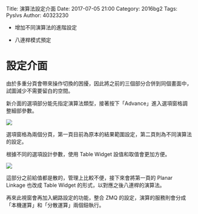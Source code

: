 Title: 演算法設定介面
Date: 2017-07-05 21:00
Category: 2016bg2
Tags: Pyslvs
Author: 40323230

+ 增加不同演算法的進階設定

+ 八連桿模式預定

<!-- PELICAN_END_SUMMARY -->

設定介面
===

由於多重分頁會帶來操作切換的困擾，因此將之前的三個部分合併到同個畫面中，試圖減少不需要留白的空間。

新介面的選項部分能先指定演算法類型，接著按下「Advance」進入選項窗格調整細部參數。

![](https://raw.githubusercontent.com/coursemdetw/project_site_files/gh-pages/files/pyslvs/17_07_05_01.png)

選項窗格為兩個分頁，第一頁目前為原本的結果範圍設定，第二頁則為不同演算法的設定。

根據不同的選項設計參數，使用 Table Widget 設值和取值會更加方便。

![](https://raw.githubusercontent.com/coursemdetw/project_site_files/gh-pages/files/pyslvs/17_07_05_02.png)

這部分之前給值都是散的，管理上比較不便，接下來會將第一頁的 Planar Linkage 也改成 Table Widget 的形式，以對應之後八連桿的演算法。

再來此視窗會再加入網路設定的功能，整合 ZMQ 的設定，演算的服務則會分成「本機運算」和「分散運算」兩個鈕執行。